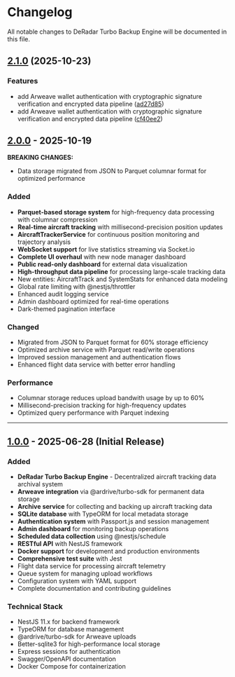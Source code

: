 # Changelog

All notable changes to DeRadar Turbo Backup Engine will be documented in this file.


## [2.1.0](https://github.com///compare/v2.0.0...v2.1.0) (2025-10-23)


### Features

* add Arweave wallet authentication with cryptographic signature verification and encrypted data pipeline ([ad27d85](https://github.com///commit/ad27d85d36fdac4e8acf81f61f88f2a43427fc7e))
* add Arweave wallet authentication with cryptographic signature verification and encrypted data pipeline ([cf40ee2](https://github.com///commit/cf40ee2c5362e578cba557d1d6920e5cc16a5a83))

## [2.0.0] - 2025-10-19

**BREAKING CHANGES:**
- Data storage migrated from JSON to Parquet columnar format for optimized performance

### Added
- **Parquet-based storage system** for high-frequency data processing with columnar compression
- **Real-time aircraft tracking** with millisecond-precision position updates
- **AircraftTrackerService** for continuous position monitoring and trajectory analysis
- **WebSocket support** for live statistics streaming via Socket.io
- **Complete UI overhaul** with new node manager dashboard
- **Public read-only dashboard** for external data visualization
- **High-throughput data pipeline** for processing large-scale tracking data
- New entities: AircraftTrack and SystemStats for enhanced data modeling
- Global rate limiting with @nestjs/throttler
- Enhanced audit logging service
- Admin dashboard optimized for real-time operations
- Dark-themed pagination interface

### Changed
- Migrated from JSON to Parquet format for 60% storage efficiency
- Optimized archive service with Parquet read/write operations
- Improved session management and authentication flows
- Enhanced flight data service with better error handling

### Performance
- Columnar storage reduces upload bandwith usage by up to 60%
- Millisecond-precision tracking for high-frequency updates
- Optimized query performance with Parquet indexing

---

## [1.0.0] - 2025-06-28 (Initial Release)

### Added
- **DeRadar Turbo Backup Engine** - Decentralized aircraft tracking data archival system
- **Arweave integration** via @ardrive/turbo-sdk for permanent data storage
- **Archive service** for collecting and backing up aircraft tracking data
- **SQLite database** with TypeORM for local metadata storage
- **Authentication system** with Passport.js and session management
- **Admin dashboard** for monitoring backup operations
- **Scheduled data collection** using @nestjs/schedule
- **RESTful API** with NestJS framework
- **Docker support** for development and production environments
- **Comprehensive test suite** with Jest
- Flight data service for processing aircraft telemetry
- Queue system for managing upload workflows
- Configuration system with YAML support
- Complete documentation and contributing guidelines

### Technical Stack
- NestJS 11.x for backend framework
- TypeORM for database management
- @ardrive/turbo-sdk for Arweave uploads
- Better-sqlite3 for high-performance local storage
- Express sessions for authentication
- Swagger/OpenAPI documentation
- Docker Compose for containerization

[Unreleased]: https://github.com/DeRadar-Turbo-Backup/compare/v2.0.0...HEAD
[2.0.0]: https://github.com/DeRadar-Turbo-Backup/compare/v1.0.0...v2.0.0
[1.0.0]: https://github.com/DeRadar-Turbo-Backup/releases/tag/v1.0.0
